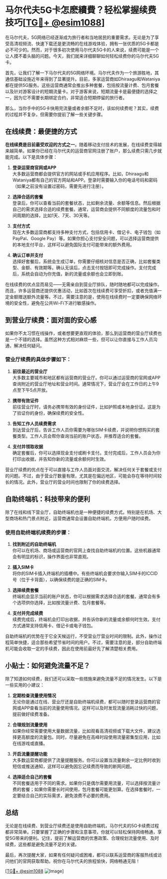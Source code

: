 # 马尔代夫5G卡怎麽續費？轻松掌握续费技巧[[TG💪+ @esim1088](https://t.me/s/esim1088)]

在马尔代夫，5G网络已经逐渐成为旅行者和当地居民的重要需求。无论是为了享受高清视频流、快速下载还是更流畅的在线游戏体验，拥有一张优质的5G卡都是必不可少的。然而，对于很多初次使用马尔代夫5G卡的人来说，续费可能是一个让人摸不着头脑的问题。今天，我们就来详细聊聊如何轻松续费你的马尔代夫5G卡。

首先，让我们了解一下马尔代夫的5G网络环境。马尔代夫作为一个旅游胜地，其通信基础设施近年来得到了显著提升。目前，多家运营商如Dhiraagu和Wataniya都在提供5G服务。这些运营商通常会推出多种套餐，包括按流量计费、包月套餐以及针对游客设计的短期流量卡。对于游客来说，短期流量卡是最便捷的选择之一，因为它不需要长期绑定合约，非常适合短期停留的旅行者。

那么，当你手中的5G卡快用完流量或者余额不足时，该如何续费呢？其实，续费的过程并不复杂，但需要你提前了解一些关键步骤。

## 在线续费：最便捷的方式

**在线续费是目前最受欢迎的方式之一**。随着移动支付技术的发展，在线续费变得越来越简单。如果你已经在马尔代夫的运营商官网注册了账户，那么续费只需几步就能完成。以下是具体步骤：

1. **登录运营商官网或APP**  
   大多数运营商都会提供官方的网站或手机应用程序。比如，Dhiraagu和Wataniya都有自己的官方网站和APP。登录时需要输入你的电话号码和密码（如果之前没有设置过密码，需要先进行注册）。

2. **选择合适的套餐**  
   登录后，你可以查看当前的套餐状态，比如剩余流量、余额等信息。然后根据自己的需求选择合适的续费套餐。通常，运营商会提供不同额度的流量包和时间周期的选择，比如1天、7天、30天等。

3. **支付方式**  
   现在大多数运营商都支持多种支付方式，包括信用卡、借记卡、电子钱包（如PayPal、Google Pay）等。如果你担心支付安全问题，可以选择运营商提供的本地支付平台，这样可以避免国际支付可能带来的额外费用。

4. **确认订单并支付**  
   选择好套餐后，系统会生成订单，你需要仔细核对信息是否正确，比如套餐类型、金额、有效期等。确认无误后，点击支付按钮即可完成操作。支付完成后，系统会自动为你充值，新的流量或余额也会立即到账。

在线续费的优点显而易见——无需亲自到营业厅排队，随时随地都可以完成操作。而且，许多运营商还提供优惠活动，比如首次在线续费可享受折扣，或者充值满一定金额赠送额外流量等。不过，需要注意的是，使用在线续费时一定要确保网络环境的安全性，避免在公共Wi-Fi下进行敏感操作。

## 到营业厅续费：面对面的安心感

如果你不太习惯在线操作，或者想要更直观的体验，那么到运营商的营业厅续费也是一个不错的选择。虽然这种方式相对麻烦一些，但可以让你直接与工作人员沟通，解决任何疑问。

### 营业厅续费的具体步骤如下：

1. **前往最近的营业厅**  
   大多数主要城市和地区都有运营商的营业厅。你可以通过运营商的官网或APP查询附近的营业厅地址和营业时间。通常情况下，营业厅会在工作日的上午9点至下午5点开放。

2. **携带有效证件**  
   前往营业厅时，请务必携带有效的身份证件，比如护照或本地身份证。这是为了验证你的身份，确保续费的安全性。

3. **告知工作人员续费需求**  
   到达营业厅后，告诉工作人员你需要为哪张SIM卡续费，并说明你想购买的套餐类型。工作人员会帮你查询当前的账户状态，并推荐适合的套餐。

4. **支付并领取收据**  
   确定套餐后，你可以选择现金支付或刷卡支付。支付完成后，工作人员会为你打印出收据，并告知你新的流量或余额何时生效。

营业厅续费的优点在于可以直接与工作人员面对面交流，解决任何关于套餐或支付的问题。不过，由于营业厅数量有限，尤其是在偏远地区，可能会存在等待时间较长的情况。此外，营业厅的营业时间也限制了你的续费选择。

## 自助终端机：科技带来的便利

除了在线和线下营业厅，自助终端机也是一种便捷的续费方式。特别是在机场、大型商场和热门景点附近，运营商通常会设置自助终端机，方便用户随时续费。

### 使用自助终端机续费的步骤：

1. **找到附近的自助终端机**  
   你可以在机场、商场或运营商的官网上查找自助终端机的位置。这些机器通常会有明显的标识，操作界面也非常直观。

2. **插入SIM卡**  
   将你的SIM卡插入终端机的插槽中。有些终端机会要求你输入SIM卡的ICCID号（位于卡背面），以确保续费的是正确的SIM卡。

3. **选择续费套餐**  
   终端机会显示当前的账户状态，你可以根据需求选择合适的套餐。通常会有多个选项供你选择，比如按流量计费、包月套餐等。

4. **支付并完成续费**  
   续费完成后，终端机会打印出收据，并告诉你新的流量或余额何时生效。支付方式通常支持信用卡、借记卡或电子钱包。

自助终端机的优势在于它全天候运行，不受营业厅营业时间的限制。此外，操作过程简单快捷，适合那些希望节省时间的用户。不过，需要注意的是，部分自助终端机可能会收取一定的手续费，因此在使用前最好先了解清楚相关费用。

## 小贴士：如何避免流量不足？

除了知道如何续费，我们还可以采取一些措施来避免流量不足的情况发生。以下是一些实用的小建议：

1. **定期检查流量使用情况**  
   无论你是通过在线、营业厅还是自助终端机续费，都可以随时登录运营商的官网或APP查看当前的流量使用情况。这样可以及时发现流量消耗过快的问题，提前做好续费准备。

2. **合理规划流量使用**  
   如果你经常需要使用大量数据流量，比如观看高清视频或下载大文件，建议选择更高额度的流量包。同时，尽量避免在高峰时段使用流量密集型应用，比如在线游戏或直播。

3. **开启流量提醒功能**  
   大多数运营商都提供了流量提醒服务。你可以设置当流量剩余一定比例时收到短信或推送通知，这样可以避免因忘记续费而导致的断网问题。

4. **选择适合自己的套餐**  
   不同套餐适用于不同的需求。如果你只是偶尔需要用流量，可以选择按流量计费的套餐；如果你需要长时间使用，包月套餐可能更划算。在选择套餐时，一定要结合自己的实际需求，避免浪费不必要的费用。

## 总结

无论是在线续费、到营业厅续费还是使用自助终端机，马尔代夫的5G卡续费过程都非常简单。只要掌握了正确的步骤和注意事项，你就可以轻松保持网络畅通，享受5G带来的便利。记住，提前了解运营商的优惠政策、合理规划流量使用、及时续费，这些都是避免流量不足的关键。

最后，再次提醒大家，如果有任何疑问或困难，都可以联系运营商的客服热线或访问他们的官网获取帮助。祝你在马尔代夫的旅程愉快，网络畅通无阻！

[[TG💪+ @esim1088](https://t.me/s/esim1088) ![Image](https://i.postimg.cc/4NQfJmqS/Snipaste-2025-05-13-00-14-12.png)]
